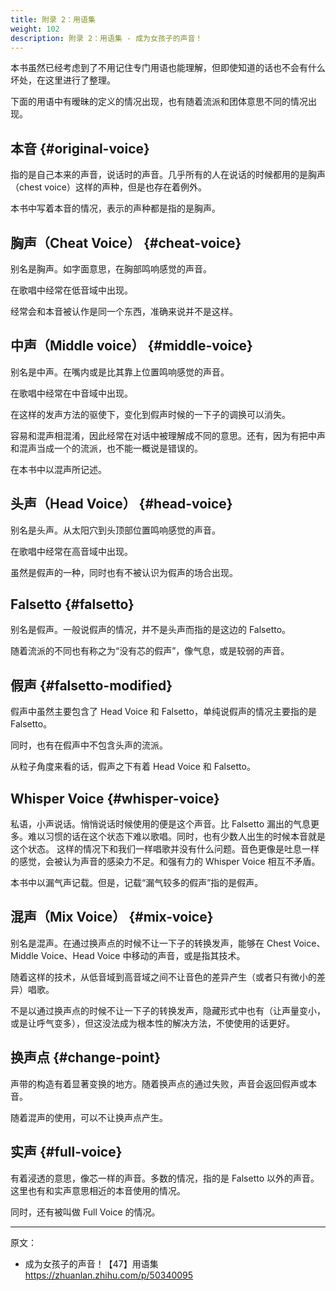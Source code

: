 ```yaml
---
title: 附录 2：用语集
weight: 102
description: 附录 2：用语集 - 成为女孩子的声音！
---
```


本书虽然已经考虑到了不用记住专门用语也能理解，但即使知道的话也不会有什么坏处，在这里进行了整理。

下面的用语中有暧昧的定义的情况出现，也有随着流派和团体意思不同的情况出现。

## 本音 {#original-voice}

指的是自己本来的声音，说话时的声音。几乎所有的人在说话的时候都用的是胸声（chest voice）这样的声种，但是也存在着例外。

本书中写着本音的情况，表示的声种都是指的是胸声。

## 胸声（Cheat Voice） {#cheat-voice}

别名是胸声。如字面意思，在胸部鸣响感觉的声音。

在歌唱中经常在低音域中出现。

经常会和本音被认作是同一个东西，准确来说并不是这样。

## 中声（Middle voice） {#middle-voice}

别名是中声。在嘴内或是比其靠上位置鸣响感觉的声音。

在歌唱中经常在中音域中出现。

在这样的发声方法的驱使下，变化到假声时候的一下子的调换可以消失。

容易和混声相混淆，因此经常在对话中被理解成不同的意思。还有，因为有把中声和混声当成一个的流派，也不能一概说是错误的。

在本书中以混声所记述。

## 头声（Head Voice） {#head-voice}

别名是头声。从太阳穴到头顶部位置鸣响感觉的声音。

在歌唱中经常在高音域中出现。

虽然是假声的一种，同时也有不被认识为假声的场合出现。

## Falsetto {#falsetto}

别名是假声。一般说假声的情况，并不是头声而指的是这边的 Falsetto。

随着流派的不同也有称之为“没有芯的假声”，像气息，或是较弱的声音。

## 假声 {#falsetto-modified}

假声中虽然主要包含了 Head Voice 和 Falsetto，单纯说假声的情况主要指的是 Falsetto。

同时，也有在假声中不包含头声的流派。

从粒子角度来看的话，假声之下有着 Head Voice 和 Falsetto。

## Whisper Voice {#whisper-voice}

私语，小声说话。悄悄说话时候使用的便是这个声音。比 Falsetto 漏出的气息更多。难以习惯的话在这个状态下难以歌唱。同时，也有少数人出生的时候本音就是这个状态。
这样的情况下和我们一样唱歌并没有什么问题。音色更像是吐息一样的感觉，会被认为声音的感染力不足。和强有力的 Whisper Voice 相互不矛盾。

本书中以漏气声记载。但是，记载“漏气较多的假声”指的是假声。

## 混声（Mix Voice） {#mix-voice}

别名是混声。在通过换声点的时候不让一下子的转换发声，能够在 Chest Voice、Middle Voice、Head Voice 中移动的声音，或是指其技术。

随着这样的技术，从低音域到高音域之间不让音色的差异产生（或者只有微小的差异）唱歌。

不是以通过换声点的时候不让一下子的转换发声，隐藏形式中也有（让声量变小，或是让呼气变多），但这没法成为根本性的解决方法，不使使用的话更好。

## 换声点 {#change-point}

声带的构造有着显著变换的地方。随着换声点的通过失败，声音会返回假声或本音。

随着混声的使用，可以不让换声点产生。

## 实声 {#full-voice}

有着浸透的意思，像芯一样的声音。多数的情况，指的是 Falsetto 以外的声音。这里也有和实声意思相近的本音使用的情况。

同时，还有被叫做 Full Voice 的情况。

---

原文：

- 成为女孩子的声音！【47】用语集\
  <https://zhuanlan.zhihu.com/p/50340095>
